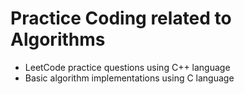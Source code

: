 # Practice Coding related to Algorithms

* LeetCode practice questions using C++ language
* Basic algorithm implementations using C language